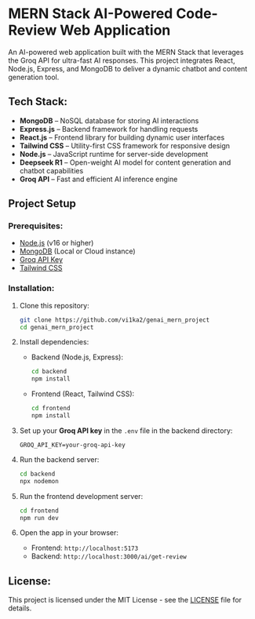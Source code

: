 # MERN Stack AI-Powered Code-Review Web Application

An AI-powered web application built with the MERN Stack that leverages the Groq API for ultra-fast AI responses. This project integrates React, Node.js, Express, and MongoDB to deliver a dynamic chatbot and content generation tool.

## Tech Stack:

- **MongoDB** – NoSQL database for storing AI interactions
- **Express.js** – Backend framework for handling requests
- **React.js** – Frontend library for building dynamic user interfaces
- **Tailwind CSS** – Utility-first CSS framework for responsive design
- **Node.js** – JavaScript runtime for server-side development
- **Deepseek R1** – Open-weight AI model for content generation and chatbot capabilities
- **Groq API** – Fast and efficient AI inference engine

## Project Setup

### Prerequisites:

- [Node.js](https://nodejs.org/en) (v16 or higher)
- [MongoDB](https://www.mongodb.com/) (Local or Cloud instance)
- [Groq API Key](https://groq.com/docs)
- [Tailwind CSS](https://v3.tailwindcss.com/docs/guides/vite)

### Installation:

1. Clone this repository:

   ```bash
   git clone https://github.com/vi1ka2/genai_mern_project
   cd genai_mern_project
   ```

2. Install dependencies:

   - Backend (Node.js, Express):
     ```bash
     cd backend
     npm install
     ```
   - Frontend (React, Tailwind CSS):
     ```bash
     cd frontend
     npm install
     ```

3. Set up your **Groq API key** in the `.env` file in the backend directory:

   ```env
   GROQ_API_KEY=your-groq-api-key
   ```

4. Run the backend server:

   ```bash
   cd backend
   npx nodemon
   ```

5. Run the frontend development server:

   ```bash
   cd frontend
   npm run dev
   ```

6. Open the app in your browser:
   - Frontend: `http://localhost:5173`
   - Backend: `http://localhost:3000/ai/get-review`

## License:

This project is licensed under the MIT License - see the [LICENSE](LICENSE) file for details.

